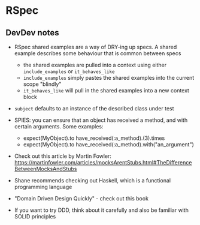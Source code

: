 # RSpec

## DevDev notes

- RSpec shared examples are a way of DRY-ing up specs. A shared example describes some behaviour that is common between specs
  - the shared examples are pulled into a context using either `include_examples` or `it_behaves_like`
  - `include_examples` simply pastes the shared examples into the current scope "blindly"
  - `it_behaves_like` will pull in the shared examples into a new context block

- `subject` defaults to an instance of the described class under test

- SPIES: you can ensure that an object has received a method, and with certain arguments.
  Some examples:
  - expect(MyObject).to have_received(:a_method).(3).times
  - expect(MyObject).to have_received(:a_method).with("an_argument")

- Check out this article by Martin Fowler:
  https://martinfowler.com/articles/mocksArentStubs.html#TheDifferenceBetweenMocksAndStubs

- Shane recommends checking out Haskell, which is a functional programming language

- "Domain Driven Design Quickly" - check out this book

- If you want to try DDD, think about it carefully and also be familiar with SOLID principles